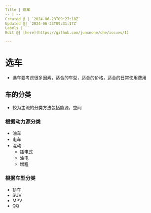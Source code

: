 ```yaml
---
Title | 选车
-- | --
Created @ | `2024-06-23T09:27:18Z`
Updated @| `2024-06-23T09:31:17Z`
Labels | ``
Edit @| [here](https://github.com/junxnone/che/issues/1)

---
```

# 选车
- 选车要考虑很多因素，适合的车型，适合的价格，适合的日常使用费用


## 车的分类
- 较为主流的分类方法包括能源，空间

### 根据动力源分类
- 油车
- 电车
- 混动
  - 插电式
  - 油电
  - 增程

### 根据车型分类
- 轿车
- SUV
- MPV
- QQ



